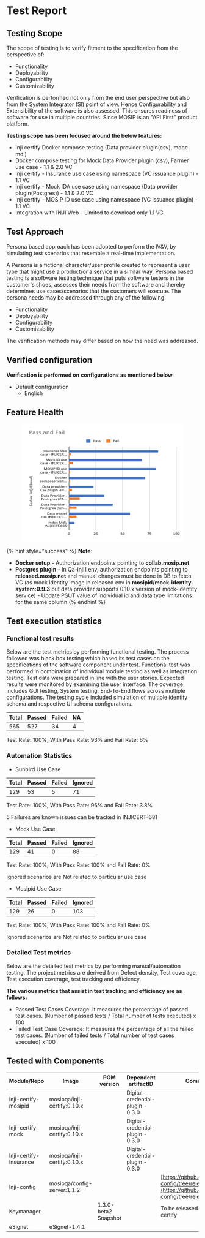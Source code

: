 # Test Report

## Testing Scope

The scope of testing is to verify fitment to the specification from the perspective of:

* Functionality
* Deployability
* Configurability
* Customizability

Verification is performed not only from the end user perspective but also from the System Integrator (SI) point of view. Hence Configurability and Extensibility of the software is also assessed. This ensures readiness of software for use in multiple countries. Since MOSIP is an "API First" product platform.

**Testing scope has been focused around the below features:**

* Inji certify Docker compose testing (Data provider plugin(csv), mdoc mdl)
* Docker compose testing for Mock Data Provider plugin (csv), Farmer use case - 1.1 & 2.0 VC
* Inji certify - Insurance use case using namespace (VC issuance plugin) - 1.1 VC
* Inji certify - Mock IDA use case using namespace (Data provider plugin(Postgres)) - 1.1 & 2.0 VC
* Inji certify - MOSIP ID use case using namespace (VC issuance plugin) - 1.1 VC
* Integration with INJI Web - Limited to download only 1.1 VC

## Test Approach

Persona based approach has been adopted to perform the IV\&V, by simulating test scenarios that resemble a real-time implementation.

A Persona is a fictional character/user profile created to represent a user type that might use a product/or a service in a similar way. Persona based testing is a software testing technique that puts software testers in the customer's shoes, assesses their needs from the software and thereby determines use cases/scenarios that the customers will execute. The persona needs may be addressed through any of the following.

* Functionality
* Deployability
* Configurability
* Customizability

The verification methods may differ based on how the need was addressed.

## Verified configuration

**Verification is performed on configurations as mentioned below**

* Default configuration
  * English

## Feature Health

<figure><img src="../../../.gitbook/assets/inji_certify_components_0.10.0_release.png" alt=""><figcaption></figcaption></figure>

{% hint style="success" %}
**Note**:



* **Docker setup** - Authorization endpoints pointing to **collab.mosip.net**
* **Postgres plugin** - In Qa-inji1 env, authorization endpoints pointing to **released.mosip.net** and manual changes must be done in DB to fetch VC (as mock identity image in released env in **mosipid/mock-identity-system:0.9.3** but data provider supports 0.10.x version of mock-identity service) - Update PSUT value of individual id and data type limitations for the same column
{% endhint %}

## Test execution statistics

### Functional test results

Below are the test metrics by performing functional testing. The process followed was black box testing which based its test cases on the specifications of the software component under test. Functional test was performed in combination of individual module testing as well as integration testing. Test data were prepared in line with the user stories. Expected results were monitored by examining the user interface. The coverage includes GUI testing, System testing, End-To-End flows across multiple configurations. The testing cycle included simulation of multiple identity schema and respective UI schema configurations.

| **Total** | **Passed** | **Failed** | **NA** |
| --------- | ---------- | ---------- | ------ |
| 565       | 527        | 34         | 4      |

Test Rate: 100%, With Pass Rate: 93% and Fail Rate: 6%

### Automation Statistics

* Sunbird Use Case

| **Total** | **Passed** | **Failed** | **Ignored** |
| --------- | ---------- | ---------- | ----------- |
| 129       | 53         | 5          | 71          |

Test Rate: 100%, With Pass Rate: 96% and Fail Rate: 3.8%

5 Failures are known issues can be tracked in INJICERT-681

* Mock Use Case

| **Total** | **Passed** | **Failed** | **Ignored** |
| --------- | ---------- | ---------- | ----------- |
| 129       | 41         | 0          | 88          |

Test Rate: 100%, With Pass Rate: 100% and Fail Rate: 0%

Ignored scenarios are Not related to particular use case

* Mosipid Use Case

| **Total** | **Passed** | **Failed** | **Ignored** |
| --------- | ---------- | ---------- | ----------- |
| 129       | 26         | 0          | 103         |

Test Rate: 100%, With Pass Rate: 100% and Fail Rate: 0%

Ignored scenarios are Not related to particular use case

### Detailed Test metrics

Below are the detailed test metrics by performing manual/automation testing. The project metrics are derived from Defect density, Test coverage, Test execution coverage, test tracking and efficiency.

**The various metrics that assist in test tracking and efficiency are as follows:**

* Passed Test Cases Coverage: It measures the percentage of passed test cases. (Number of passed tests / Total number of tests executed) x 100
* Failed Test Case Coverage: It measures the percentage of all the failed test cases. (Number of failed tests / Total number of test cases executed) x 100

## Tested with Components

| **Module/Repo**        | **Image**                   | **POM version**      | **Dependent artifactID**          | **Comments**                                                                                                       |
| ---------------------- | --------------------------- | -------------------- | --------------------------------- | ------------------------------------------------------------------------------------------------------------------ |
| Inji-certify-mosipid   | mosipqa/inji-certify:0.10.x |                      | Digital-credential-plugin - 0.3.0 |                                                                                                                    |
| Inji-certify-mock      | mosipqa/inji-certify:0.10.x |                      | Digital-credential-plugin - 0.3.0 |                                                                                                                    |
| Inji-certify-Insurance | mosipqa/inji-certify:0.10.x |                      | Digital-credential-plugin - 0.3.0 |                                                                                                                    |
| Inji-config            | mosipqa/config-server:1.1.2 |                      |                                   | [https://github.com/mosip/inji-config/tree/release-0.5.x](https://github.com/mosip/inji-config/tree/release-0.5.x) |
| Keymanager             |                             | 1.3.0-beta2 Snapshot |                                   | To be released as a part of certify                                                                                |
| eSignet                | eSignet-1.4.1               |                      |                                   |                                                                                                                    |
